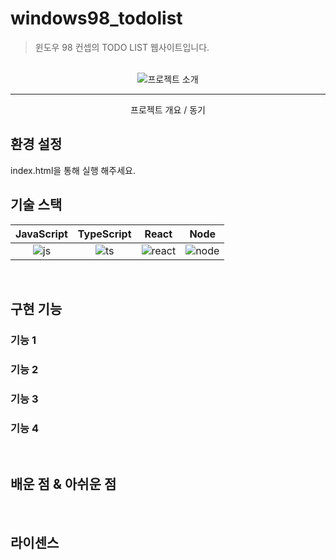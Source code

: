 # windows98_todolist
> 윈도우 98 컨셉의 TODO LIST 웹사이트입니다.

<p align="center">
  <br>
  <img src="./assets/asdf.jpg>
  <br>
<p>

## 프로젝트 소개
- - -
<p align="center">
프로젝트 개요 / 동기
</p>

## 환경 설정
index.html을 통해 실행 해주세요.

## 기술 스택

| JavaScript | TypeScript |  React   |  Node   |
| :--------: | :--------: | :------: | :-----: |
|   ![js]    |   ![ts]    | ![react] | ![node] |

<br>

## 구현 기능

### 기능 1

### 기능 2

### 기능 3

### 기능 4

<br>

## 배운 점 & 아쉬운 점

<p align="justify">

</p>

<br>

## 라이센스


<!-- Stack Icon Refernces -->

[js]: /images/stack/javascript.svg
[ts]: /images/stack/typescript.svg
[react]: /images/stack/react.svg
[node]: /images/stack/node.svg
